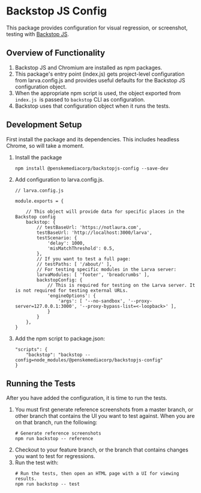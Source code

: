 # Backstop JS Config

This package provides configuration for visual regression, or screenshot, testing with [Backstop JS](https://github.com/garris/BackstopJS). 

## Overview of Functionality

1. Backstop JS and Chromium are installed as npm packages.
2. This package's entry point (index.js) gets project-level configuration from larva.config.js and provides useful defaults for the Backstop JS configuration object.
3. When the appropriate npm script is used, the object exported from `index.js `is passed to `backstop` CLI as configuration.
4. Backstop uses that configuration object when it runs the tests.

## Development Setup

First install the package and its dependencies. This includes headless Chrome, so will take a moment.

1. Install the package
	```language:bash
	npm install @penskemediacorp/backstopjs-config --save-dev
	```

2. Add configuration to larva.config.js.

	```language:javascript
	// larva.config.js

	module.exports = {

		// This object will provide data for specific places in the Backstop config
		backstop: {
			// testBaseUrl: 'https://notlaura.com',
			testBaseUrl: 'http://localhost:3000/larva',
			testScenario: {
				'delay': 1000,
				'misMatchThreshold': 0.5,
			},
			// If you want to test a full page:
			// testPaths: [ '/about/' ],
			// For testing specific modules in the Larva server:
			larvaModules: [ 'footer', 'breadcrumbs' ],
			backstopConfig: {
				// This is required for testing on the Larva server. It is not required for testing external URLs.
				'engineOptions': {
					'args': [ '--no-sandbox', '--proxy-server=127.0.0.1:3000', '--proxy-bypass-list=<-loopback>' ],
				}
			}
		},
	}
	```

3. Add the npm script to package.json:
	
	```language:javascript
	"scripts": {
		"backstop": "backstop --config=node_modules/@penskemediacorp/backstopjs-config"
	}
	```

## Running the Tests

After you have added the configuration, it is time to run the tests. 

1. You must first generate reference screenshots from a master branch, or other branch that contains the UI you want to test against. When you are on that branch, run the following:
	```
	# Generate reference screenshots
	npm run backstop -- reference
	```
2. Checkout to your feature branch, or the branch that contains changes you want to test for regressions. 
3. Run the test with: 
	```
	# Run the tests, then open an HTML page with a UI for viewing results.
	npm run backstop -- test
	```


